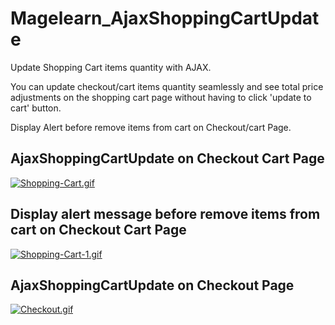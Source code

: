 # Magelearn_AjaxShoppingCartUpdate
Update Shopping Cart items quantity with AJAX.

You can update checkout/cart items quantity seamlessly and see total price adjustments on the shopping cart page without having to click 'update to cart' button.

Display Alert before remove items from cart on Checkout/cart Page.

## AjaxShoppingCartUpdate on Checkout Cart Page

[![Shopping-Cart.gif](https://i.postimg.cc/C5qS8JQY/Shopping-Cart.gif)](https://postimg.cc/D4n9kQhY)

## Display alert message before remove items from cart on Checkout Cart Page

[![Shopping-Cart-1.gif](https://i.postimg.cc/8PGhZChd/Shopping-Cart-1.gif)](https://postimg.cc/SjZ2sk1j)

## AjaxShoppingCartUpdate on Checkout Page

[![Checkout.gif](https://i.postimg.cc/5NXnwTg8/Checkout.gif)](https://postimg.cc/F7QyvP2K)
